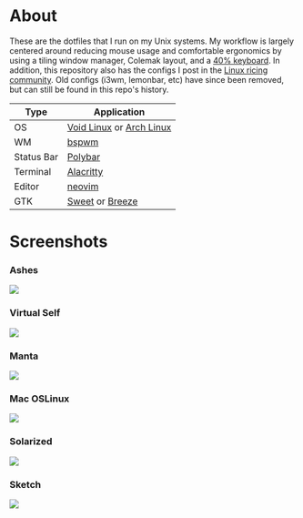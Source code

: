 # About
These are the dotfiles that I run on my Unix systems. My workflow is largely centered around reducing mouse usage and comfortable ergonomics by using a tiling window manager, Colemak layout, and a [40% keyboard](https://i.redd.it/ztsh2i1iez111.jpg). In addition, this repository also has the configs I post in the [Linux ricing community](https://www.reddit.com/r/unixporn/). Old configs (i3wm, lemonbar, etc) have since been removed, but can still be found in this repo's history.

| Type | Application |
|------|-------------|
|OS|[Void Linux](https://voidlinux.org/) or [Arch Linux](https://www.archlinux.org/)|
|WM|[bspwm](https://github.com/baskerville/bspwm)|
|Status Bar|[Polybar](https://github.com/jaagr/polybar)|
|Terminal|[Alacritty](https://github.com/alacritty/alacritty)|
|Editor|[neovim](https://neovim.io/)|
|GTK|[Sweet](https://github.com/EliverLara/Sweet) or [Breeze](https://github.com/KDE/breeze-gtk)|

# Screenshots
### Ashes

![][worlds]

### Virtual Self

![][vs]

### Manta

![][manta]

### Mac OSLinux

![][os]

### Solarized

![][solarized]

### Sketch

![][sketch]

[worlds]: http://i.imgur.com/kuPt94Y.png
[solarized]: https://i.imgur.com/zMatVqg.png.png
[vs]: https://i.imgur.com/TxAaKcZ.jpg
[sketch]:http://i.imgur.com/F1SOEu5.png
[os]: https://i.imgur.com/uGqCTVm.png
[manta]: https://i.imgur.com/AP7TwFs.png
